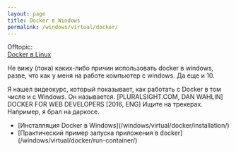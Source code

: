 ```yaml
---
layout: page
title: Docker в Windows
permalink: /windows/virtual/docker/
---
```


Offtopic:  
[Docker в Linux](/linux/virtual/docker/)


Не вижу (пока) каких-либо причин использовать docker в windows, разве, что как у меня на работе компьютер с windows. Да еще и 10.

Я нашел видеокурс, который показывает, как работать с Docker в том числе и с Windows. Он называется.
[PLURALSIGHT.COM, DAN WAHLIN] DOCKER FOR WEB DEVELOPERS [2016, ENG]
Ищите на трекерах. Например, я брал на даркосе.


<ul>
    <li>[Инсталляция Docker в Windows](/windows/virtual/docker/installation/)</li>
    <li>[Практический пример запуска приложения в docker](/windows/virtual/docker/run-container/)</li>
</ul>
